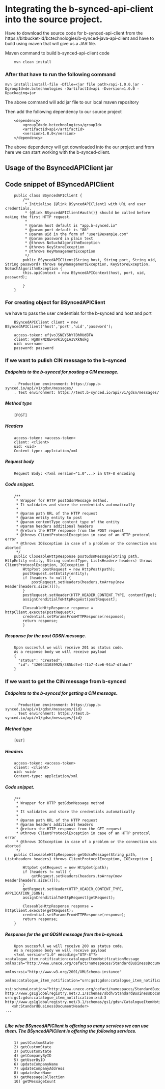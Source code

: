 
# Integrating the b-synced-api-client into the source project.

Have to download the source code for b-synced-api-client from the  https://bitbucket-id/bctechnologies/b-synced-java-api-client and have to build using maven that will give us a JAR file.

Maven command to build b-synced-api-client code
```
	mvn clean install
```

### After that have to run the following command

```
mvn install:install-file -Dfile=<jar file path>/api-1.0.0.jar -DgroupId=de.bctechnologies -DartifactId=api -Dversion=1.0.0 -Dpackaging=jar

```

The above command will add jar file to our local maven repository

Then add the following dependency to our source project

```
	<dependency>
		<groupId>de.bctechnologies</groupId>
		<artifactId>api</artifactId>
		<version>1.0.0</version>
	</dependency>
```

The above dependency will get downloaded into the our project and from here we can start working with the b-synced-client.

## Usage of the BsyncedAPIClient jar

## Code snippet of BSyncedAPIClient

```
	public class BSyncedAPIClient {
		/**
	     * Initialise {@link BSyncedAPIClient} with URL and user credentials.
	     * {@link BSyncedAPIClient#auth()} should be called before making the first HTTP request.
	     *
	     * @param host default is "app.b-synced.io"
	     * @param port default is "80"
	     * @param uid in the form of "user1@examp1e.com"
	     * @param password in plain text
	     * @throws NoSuchAlgorithmException
	     * @throws KeyStoreException
	     * @throws KeyManagementException
	     */
	    public BSyncedAPIClient(String host, String port, String uid, String password) throws KeyManagementException, KeyStoreException, NoSuchAlgorithmException {
		this.apiContext = new BSyncedAPIContext(host, port, uid, password);

	    }
	}

```
### For creating object for BSyncedAPIClient

we have to pass the user credentials for the b-synced and host and port

```
	BSyncedAPIClient client = new BSyncedAPIClient('host','port','uid','password');

	access-token: efjvoJSNEYShYlBhRUdBTA
	client: Hg8m7NzQEFGVkiUgLAIVXkNokg
	uid: username
	password: password
```

### If we want to pulish CIN message to the b-synced

##### Endpoints to the b-synced for posting a CIN message.

```
	. Production environment: https://app.b-synced.io/api/v1/gdsn/messages/
	. Test environment: https://test.b-synced.io/api/v1/gdsn/messages/
```

##### Method type
```
	[POST]
```

##### Headers

```
	access-token: <access-token>
	client: <client>
	uid: <uid>
	Content-type: applciation/xml
```

##### Request body

```
	Request Body: <?xml version="1.0"...> in UTF-8 encoding
```

##### Code snippet.

```
	/**
     * Wrapper for HTTP postGdsnMessage method.
     * It validates and store the credentials automatically
     *
     * @param path URL of the HTTP request
     * @param entity entity to post
     * @param contentType content type of the entity
     * @param headers additional headers
     * @return the HTTP response from the POST request
     * @throws ClientProtocolException in case of an HTTP protocol error
     * @throws IOException in case of a problem or the connection was aborted
     */
	public CloseableHttpResponse postGdsnMessage(String path, HttpEntity entity, String contentType, List<Header> headers) throws ClientProtocolException, IOException {
		HttpPost postRequest = new HttpPost(path);
		postRequest.setEntity(entity);
		if (headers != null) {
		    postRequest.setHeaders(headers.toArray(new Header[headers.size()]));
		}
		postRequest.setHeader(HTTP_HEADER_CONTENT_TYPE, contentType);
		assignCrenditialToHttpRequest(postRequest);

		CloseableHttpResponse response = httpClient.execute(postRequest);
		credential.setParamsFromHTTPResponse(response);
		return response;
        }
```
##### Response for the post GDSN message.

```
	Upon succesful we will receive 201 as status code.
	As a response body we will receive payload
	{
	  "status": "Created",
	  "id": "4260431039925/385bdfe4-f1b7-4ce6-94a7-dfahnf"
	}

```

### If we want to get the CIN message from b-synced

##### Endpoints to the b-synced for getting a CIN message.

```
	. Production environment: https://app.b-synced.io/api/v1/gdsn/messages/{id}
	. Test environment: https://test.b-synced.io/api/v1/gdsn/messages/{id}
```

##### Method type
```
	[GET]
```

##### Headers

```
	access-token: <access-token>
	client: <client>
	uid: <uid>
	Content-type: applciation/xml
```
##### Code snippet.

```
	/**
     * Wrapper for HTTP getGdsnMessage method
     *
     * It validates and store the credentials automatically
     *
     * @param path URL of the HTTP request
     * @param headers additional headers
     * @return the HTTP response from the GET request
     * @throws ClientProtocolException in case of an HTTP protocol error
     * @throws IOException in case of a problem or the connection was aborted
     */
    public CloseableHttpResponse getGdsnMessage(String path, List<Header> headers) throws ClientProtocolException, IOException {

        HttpGet getRequest = new HttpGet(path);
        if (headers != null) {
            getRequest.setHeaders(headers.toArray(new Header[headers.size()]));
        }
        getRequest.setHeader(HTTP_HEADER_CONTENT_TYPE, APPLICATION_JSON);
        assignCrenditialToHttpRequest(getRequest);

        CloseableHttpResponse response = httpClient.execute(getRequest);
        credential.setParamsFromHTTPResponse(response);
        return response;
    }
```

##### Response for the get GDSN message from the b-synced.

```
	Upon succesful we will receive 200 as status code.
	As a response body we will receive payload
	<?xml version="1.0" encoding="UTF-8"?>
<catalogue_item_notification:catalogueItemNotificationMessage xmlns:sh="http://www.unece.org/cefact/namespaces/StandardBusinessDocumentHeader"
                                                              xmlns:xsi="http://www.w3.org/2001/XMLSchema-instance"
                                                              xmlns:catalogue_item_notification="urn:gs1:gdsn:catalogue_item_notification:xsd:3"
                                                              xsi:schemaLocation="http://www.unece.org/cefact/namespaces/StandardBusinessDocumentHeader http://www.gs1globalregistry.net/3.1/schemas/sbdh/StandardBusinessDocumentHeader.xsd urn:gs1:gdsn:catalogue_item_notification:xsd:3 http://www.gs1globalregistry.net/3.1/schemas/gs1/gdsn/CatalogueItemNotification.xsd">
   <sh:StandardBusinessDocumentHeader>
...


```


##### Like wise BSyncedAPIClient is offering so many services we can use them. The BSyncedAPIClient is offering the following services.

```
	1) postCustomState
	2) getCustomState
	3) putCustomState
	4) getCompanyByID
	5) getUserByID
	6) updateCompanyName
	7) updateCompanyAddress
	8) updateUserName
	9) getMessageCollection
	10) getMessageCount

```
